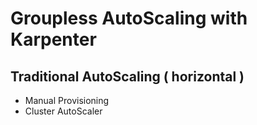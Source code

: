 # Groupless AutoScaling with Karpenter #

## Traditional AutoScaling ( horizontal ) ##

* Manual Provisioning
* Cluster AutoScaler
